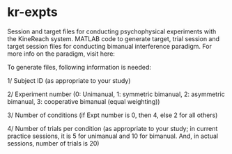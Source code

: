 # kr-expts
Session and target files for conducting psychophysical experiments with the KineReach system. 
MATLAB code to generate target, trial session and target session files for conducting bimanual interference paradigm. For more info on the paradigm, visit here: 

To generate files, following information is needed:

1/ Subject ID (as appropriate to your study)

2/ Experiment number (0: Unimanual, 1: symmetric bimanual, 2: asymmetric bimanual, 3: cooperative bimanual (equal weighting))

3/ Number of conditions (if Expt number is 0, then 4, else 2 for all others)

4/ Number of trials per condition (as appropriate to your study; in current practice sessions, it is 5 for unimanual and 10 for bimanual. And, in actual sessions, number of trials is 20)

